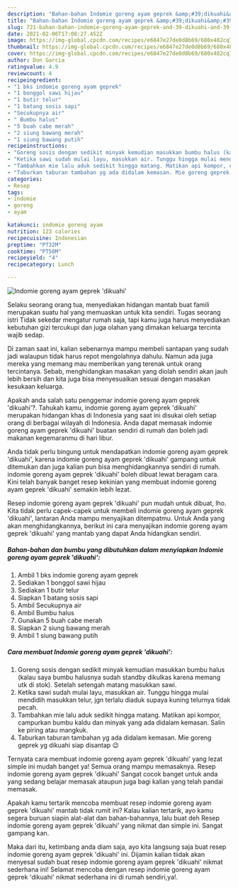 ```yaml
---
description: "Bahan-bahan Indomie goreng ayam geprek &amp;#39;dikuahi&amp;#39; Sederhana dan Mudah Dibuat"
title: "Bahan-bahan Indomie goreng ayam geprek &amp;#39;dikuahi&amp;#39; Sederhana dan Mudah Dibuat"
slug: 721-bahan-bahan-indomie-goreng-ayam-geprek-and-39-dikuahi-and-39-sederhana-dan-mudah-dibuat
date: 2021-02-06T17:08:27.452Z
image: https://img-global.cpcdn.com/recipes/e6847e27de0d8b69/680x482cq70/indomie-goreng-ayam-geprek-dikuahi-foto-resep-utama.jpg
thumbnail: https://img-global.cpcdn.com/recipes/e6847e27de0d8b69/680x482cq70/indomie-goreng-ayam-geprek-dikuahi-foto-resep-utama.jpg
cover: https://img-global.cpcdn.com/recipes/e6847e27de0d8b69/680x482cq70/indomie-goreng-ayam-geprek-dikuahi-foto-resep-utama.jpg
author: Don Garcia
ratingvalue: 4.9
reviewcount: 4
recipeingredient:
- "1 bks indomie goreng ayam geprek"
- "1 bonggol sawi hijau"
- "1 butir telur"
- "1 batang sosis sapi"
- "Secukupnya air"
- " Bumbu halus"
- "5 buah cabe merah"
- "2 siung bawang merah"
- "1 siung bawang putih"
recipeinstructions:
- "Goreng sosis dengan sedikit minyak kemudian masukkan bumbu halus (kalau saya bumbu halusnya sudah standby dikulkas karena memang utk di stok). Setelah setengah matang masukkan sawi."
- "Ketika sawi sudah mulai layu, masukkan air. Tunggu hingga mulai mendidih masukkan telur, jgn terlalu diaduk supaya kuning telurnya tidak pecah."
- "Tambahkan mie lalu aduk sedikit hingga matang. Matikan api kompor, campurkan bumbu kaldu dan minyak yang ada didalam kemasan. Salin ke piring atau mangkuk."
- "Taburkan taburan tambahan yg ada didalam kemasan. Mie goreng geprek yg dikuahi siap disantap 😉"
categories:
- Resep
tags:
- indomie
- goreng
- ayam

katakunci: indomie goreng ayam 
nutrition: 123 calories
recipecuisine: Indonesian
preptime: "PT32M"
cooktime: "PT50M"
recipeyield: "4"
recipecategory: Lunch

---
```



![Indomie goreng ayam geprek &#39;dikuahi&#39;](https://img-global.cpcdn.com/recipes/e6847e27de0d8b69/680x482cq70/indomie-goreng-ayam-geprek-dikuahi-foto-resep-utama.jpg)

Selaku seorang orang tua, menyediakan hidangan mantab buat famili merupakan suatu hal yang memuaskan untuk kita sendiri. Tugas seorang istri Tidak sekedar mengatur rumah saja, tapi kamu juga harus menyediakan kebutuhan gizi tercukupi dan juga olahan yang dimakan keluarga tercinta wajib sedap.

Di zaman  saat ini, kalian sebenarnya mampu membeli santapan yang sudah jadi walaupun tidak harus repot mengolahnya dahulu. Namun ada juga mereka yang memang mau memberikan yang terenak untuk orang tercintanya. Sebab, menghidangkan masakan yang diolah sendiri akan jauh lebih bersih dan kita juga bisa menyesuaikan sesuai dengan masakan kesukaan keluarga. 



Apakah anda salah satu penggemar indomie goreng ayam geprek &#39;dikuahi&#39;?. Tahukah kamu, indomie goreng ayam geprek &#39;dikuahi&#39; merupakan hidangan khas di Indonesia yang saat ini disukai oleh setiap orang di berbagai wilayah di Indonesia. Anda dapat memasak indomie goreng ayam geprek &#39;dikuahi&#39; buatan sendiri di rumah dan boleh jadi makanan kegemaranmu di hari libur.

Anda tidak perlu bingung untuk mendapatkan indomie goreng ayam geprek &#39;dikuahi&#39;, karena indomie goreng ayam geprek &#39;dikuahi&#39; gampang untuk ditemukan dan juga kalian pun bisa menghidangkannya sendiri di rumah. indomie goreng ayam geprek &#39;dikuahi&#39; boleh dibuat lewat beragam cara. Kini telah banyak banget resep kekinian yang membuat indomie goreng ayam geprek &#39;dikuahi&#39; semakin lebih lezat.

Resep indomie goreng ayam geprek &#39;dikuahi&#39; pun mudah untuk dibuat, lho. Kita tidak perlu capek-capek untuk membeli indomie goreng ayam geprek &#39;dikuahi&#39;, lantaran Anda mampu menyajikan ditempatmu. Untuk Anda yang akan menghidangkannya, berikut ini cara menyajikan indomie goreng ayam geprek &#39;dikuahi&#39; yang mantab yang dapat Anda hidangkan sendiri.

<!--inarticleads1-->

##### Bahan-bahan dan bumbu yang dibutuhkan dalam menyiapkan Indomie goreng ayam geprek &#39;dikuahi&#39;:

1. Ambil 1 bks indomie goreng ayam geprek
1. Sediakan 1 bonggol sawi hijau
1. Sediakan 1 butir telur
1. Siapkan 1 batang sosis sapi
1. Ambil Secukupnya air
1. Ambil  Bumbu halus
1. Gunakan 5 buah cabe merah
1. Siapkan 2 siung bawang merah
1. Ambil 1 siung bawang putih




<!--inarticleads2-->

##### Cara membuat Indomie goreng ayam geprek &#39;dikuahi&#39;:

1. Goreng sosis dengan sedikit minyak kemudian masukkan bumbu halus (kalau saya bumbu halusnya sudah standby dikulkas karena memang utk di stok). Setelah setengah matang masukkan sawi.
1. Ketika sawi sudah mulai layu, masukkan air. Tunggu hingga mulai mendidih masukkan telur, jgn terlalu diaduk supaya kuning telurnya tidak pecah.
1. Tambahkan mie lalu aduk sedikit hingga matang. Matikan api kompor, campurkan bumbu kaldu dan minyak yang ada didalam kemasan. Salin ke piring atau mangkuk.
1. Taburkan taburan tambahan yg ada didalam kemasan. Mie goreng geprek yg dikuahi siap disantap 😉




Ternyata cara membuat indomie goreng ayam geprek &#39;dikuahi&#39; yang lezat simple ini mudah banget ya! Semua orang mampu memasaknya. Resep indomie goreng ayam geprek &#39;dikuahi&#39; Sangat cocok banget untuk anda yang sedang belajar memasak ataupun juga bagi kalian yang telah pandai memasak.

Apakah kamu tertarik mencoba membuat resep indomie goreng ayam geprek &#39;dikuahi&#39; mantab tidak rumit ini? Kalau kalian tertarik, ayo kamu segera buruan siapin alat-alat dan bahan-bahannya, lalu buat deh Resep indomie goreng ayam geprek &#39;dikuahi&#39; yang nikmat dan simple ini. Sangat gampang kan. 

Maka dari itu, ketimbang anda diam saja, ayo kita langsung saja buat resep indomie goreng ayam geprek &#39;dikuahi&#39; ini. Dijamin kalian tiidak akan menyesal sudah buat resep indomie goreng ayam geprek &#39;dikuahi&#39; nikmat sederhana ini! Selamat mencoba dengan resep indomie goreng ayam geprek &#39;dikuahi&#39; nikmat sederhana ini di rumah sendiri,ya!.

